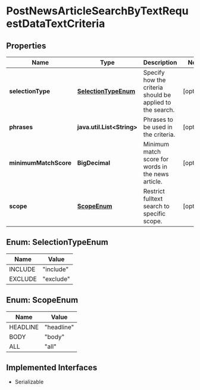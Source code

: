 

# PostNewsArticleSearchByTextRequestDataTextCriteria


## Properties

Name | Type | Description | Notes
------------ | ------------- | ------------- | -------------
**selectionType** | [**SelectionTypeEnum**](#SelectionTypeEnum) | Specify how the criteria should be applied to the search. |  [optional]
**phrases** | **java.util.List&lt;String&gt;** | Phrases to be used in the criteria. |  [optional]
**minimumMatchScore** | **BigDecimal** | Minimum match score for words in the news article. |  [optional]
**scope** | [**ScopeEnum**](#ScopeEnum) | Restrict fulltext search to specific scope. |  [optional]



## Enum: SelectionTypeEnum

Name | Value
---- | -----
INCLUDE | &quot;include&quot;
EXCLUDE | &quot;exclude&quot;



## Enum: ScopeEnum

Name | Value
---- | -----
HEADLINE | &quot;headline&quot;
BODY | &quot;body&quot;
ALL | &quot;all&quot;


## Implemented Interfaces

* Serializable


